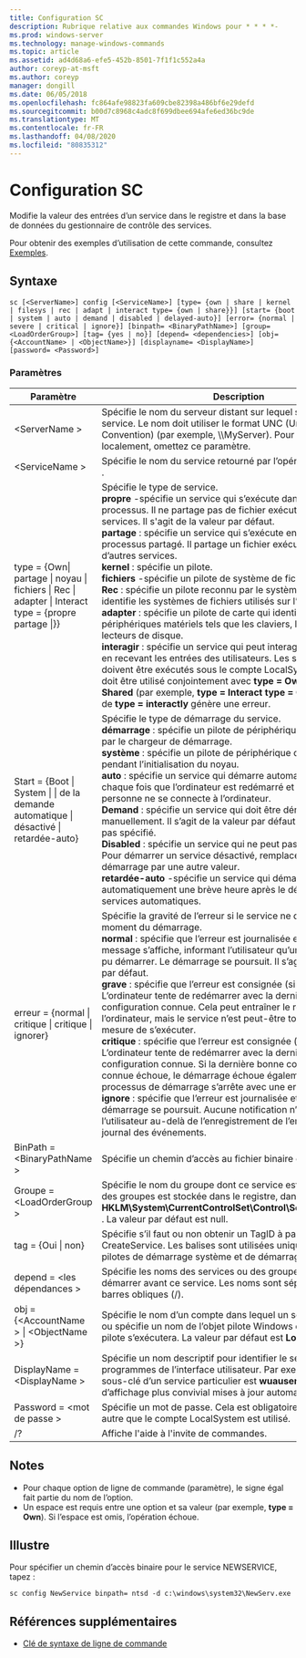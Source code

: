 ```yaml
---
title: Configuration SC
description: Rubrique relative aux commandes Windows pour * * * *-
ms.prod: windows-server
ms.technology: manage-windows-commands
ms.topic: article
ms.assetid: ad4d68a6-efe5-452b-8501-7f1f1c552a4a
author: coreyp-at-msft
ms.author: coreyp
manager: dongill
ms.date: 06/05/2018
ms.openlocfilehash: fc864afe98823fa609cbe82398a486bf6e29defd
ms.sourcegitcommit: b00d7c8968c4adc8f699dbee694afe6ed36bc9de
ms.translationtype: MT
ms.contentlocale: fr-FR
ms.lasthandoff: 04/08/2020
ms.locfileid: "80835312"
---
```

# <a name="sc-config"></a>Configuration SC



Modifie la valeur des entrées d’un service dans le registre et dans la base de données du gestionnaire de contrôle des services.

Pour obtenir des exemples d’utilisation de cette commande, consultez [Exemples](#BKMK_examples).

## <a name="syntax"></a>Syntaxe

```
sc [<ServerName>] config [<ServiceName>] [type= {own | share | kernel | filesys | rec | adapt | interact type= {own | share}}] [start= {boot | system | auto | demand | disabled | delayed-auto}] [error= {normal | severe | critical | ignore}] [binpath= <BinaryPathName>] [group= <LoadOrderGroup>] [tag= {yes | no}] [depend= <dependencies>] [obj= {<AccountName> | <ObjectName>}] [displayname= <DisplayName>] [password= <Password>]
```

### <a name="parameters"></a>Paramètres

|Paramètre|Description|
|---------|-----------|
|\<ServerName >|Spécifie le nom du serveur distant sur lequel se trouve le service. Le nom doit utiliser le format UNC (Universal Naming Convention) (par exemple, \\\\MyServer). Pour exécuter SC. exe localement, omettez ce paramètre.|
|\<ServiceName >|Spécifie le nom du service retourné par l’opération **getkeyname** .|
|type = {Own\| partage \| noyau \| fichiers \| Rec \| adapter \| Interact type = {propre partage \|}} | Spécifie le type de service.</br>**propre** -spécifie un service qui s’exécute dans son propre processus. Il ne partage pas de fichier exécutable avec d’autres services. Il s'agit de la valeur par défaut.</br>**partage** : spécifie un service qui s’exécute en tant que processus partagé. Il partage un fichier exécutable avec d’autres services.</br>**kernel** : spécifie un pilote.</br>**fichiers** -spécifie un pilote de système de fichiers.</br>**Rec** : spécifie un pilote reconnu par le système de fichiers qui identifie les systèmes de fichiers utilisés sur l’ordinateur.</br>**adapter** : spécifie un pilote de carte qui identifie les périphériques matériels tels que les claviers, les souris et les lecteurs de disque.</br>**interagir** : spécifie un service qui peut interagir avec le bureau, en recevant les entrées des utilisateurs. Les services interactifs doivent être exécutés sous le compte LocalSystem. Ce type doit être utilisé conjointement avec **type = Own** ou **type = Shared** (par exemple, **type = Interact** **type = Own**). L’utilisation de **type = interactly** génère une erreur.|
|Start = {Boot \| System \| \| de la demande automatique \| désactivé \| retardée-auto}|Spécifie le type de démarrage du service.</br>**démarrage** : spécifie un pilote de périphérique qui est chargé par le chargeur de démarrage.</br>**système** : spécifie un pilote de périphérique qui est démarré pendant l’initialisation du noyau.</br>**auto** : spécifie un service qui démarre automatiquement chaque fois que l’ordinateur est redémarré et s’exécute même si personne ne se connecte à l’ordinateur.</br>**Demand** : spécifie un service qui doit être démarré manuellement. Il s’agit de la valeur par défaut si **Start =** n’est pas spécifié.</br>**Disabled** : spécifie un service qui ne peut pas être démarré. Pour démarrer un service désactivé, remplacez le type de démarrage par une autre valeur.</br>**retardée-auto** -spécifie un service qui démarre automatiquement une brève heure après le démarrage d’autres services automatiques.|
|erreur = {normal \| critique \| critique \| ignorer}|Spécifie la gravité de l’erreur si le service ne démarre pas au moment du démarrage.</br>**normal** : spécifie que l’erreur est journalisée et qu’une boîte de message s’affiche, informant l’utilisateur qu’un service n’a pas pu démarrer. Le démarrage se poursuit. Il s’agit du paramètre par défaut.</br>**grave** : spécifie que l’erreur est consignée (si possible). L’ordinateur tente de redémarrer avec la dernière bonne configuration connue. Cela peut entraîner le redémarrage de l’ordinateur, mais le service n’est peut-être toujours pas en mesure de s’exécuter.</br>**critique** : spécifie que l’erreur est consignée (si possible). L’ordinateur tente de redémarrer avec la dernière bonne configuration connue. Si la dernière bonne configuration connue échoue, le démarrage échoue également et le processus de démarrage s’arrête avec une erreur d’arrêt.</br>**ignore** : spécifie que l’erreur est journalisée et que le démarrage se poursuit. Aucune notification n’est donnée à l’utilisateur au-delà de l’enregistrement de l’erreur dans le journal des événements.|
|BinPath = \<BinaryPathName >|Spécifie un chemin d’accès au fichier binaire du service.|
|Groupe = \<LoadOrderGroup >|Spécifie le nom du groupe dont ce service est membre. La liste des groupes est stockée dans le registre, dans la sous-clé **HKLM\System\CurrentControlSet\Control\ServiceGroupOrder** . La valeur par défaut est null.|
|tag = {Oui \| non}|Spécifie s’il faut ou non obtenir un TagID à partir de l’appel de CreateService. Les balises sont utilisées uniquement pour les pilotes de démarrage système et de démarrage.|
|depend = \<les dépendances >|Spécifie les noms des services ou des groupes qui doivent démarrer avant ce service. Les noms sont séparés par des barres obliques (/).|
|obj = {\<AccountName > \| \<ObjectName >}|Spécifie le nom d’un compte dans lequel un service s’exécute, ou spécifie un nom de l’objet pilote Windows dans lequel le pilote s’exécutera. La valeur par défaut est **LocalSystem**.|
|DisplayName = \<DisplayName >|Spécifie un nom descriptif pour identifier le service dans les programmes de l’interface utilisateur. Par exemple, le nom de la sous-clé d’un service particulier est **wuauserv**, avec un nom d’affichage plus convivial mises à jour automatiques.|
|Password = \<mot de passe >|Spécifie un mot de passe. Cela est obligatoire si un compte autre que le compte LocalSystem est utilisé.|
|/?|Affiche l'aide à l'invite de commandes.|

## <a name="remarks"></a>Notes

-   Pour chaque option de ligne de commande (paramètre), le signe égal fait partie du nom de l’option.
-   Un espace est requis entre une option et sa valeur (par exemple, **type = Own**). Si l’espace est omis, l’opération échoue.

## <a name="examples"></a><a name=BKMK_examples></a>Illustre

Pour spécifier un chemin d’accès binaire pour le service NEWSERVICE, tapez :
```
sc config NewService binpath= ntsd -d c:\windows\system32\NewServ.exe
```

## <a name="additional-references"></a>Références supplémentaires

- [Clé de syntaxe de ligne de commande](command-line-syntax-key.md)